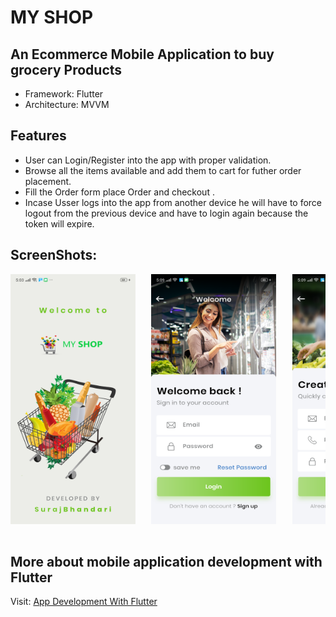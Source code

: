 # MY SHOP

## An Ecommerce Mobile Application to buy grocery Products

- Framework: Flutter
- Architecture: MVVM



## Features

- User can Login/Register into the app  with proper validation.
- Browse all the items available and add them to cart for futher order placement.
- Fill the Order form  place Order and checkout .
- Incase Usser logs into the app from another device he will have to force logout from the previous device and have to login again  because the token will expire.

## ScreenShots:


<pre>
<img src="https://github.com/surajbhandari1/my_shop/blob/master/Screenshots/Screenshot_2022-05-10-17-03-57-96_33cf124f4747fb6d2e1184a86dae31d0.png?raw=true"  width="200" height="400">   <img src="https://github.com/surajbhandari1/my_shop/blob/master/Screenshots/Screenshot_2022-05-10-17-09-38-19_33cf124f4747fb6d2e1184a86dae31d0.png?raw=true"  width="200" height="400">   <img src="https://github.com/surajbhandari1/my_shop/blob/master/Screenshots/Screenshot_2022-05-10-17-09-42-10_33cf124f4747fb6d2e1184a86dae31d0.png?raw=true"  width="200" height="400">   <img src="https://github.com/surajbhandari1/my_shop/blob/master/Screenshots/Screenshot_2022-05-10-17-10-40-13_33cf124f4747fb6d2e1184a86dae31d0.png?raw=true"  width="200" height="400">   <img src="https://github.com/surajbhandari1/my_shop/blob/master/Screenshots/Screenshot_2022-05-10-17-10-45-98_33cf124f4747fb6d2e1184a86dae31d0.png?raw=true"  width="200" height="400">   <img src="https://github.com/surajbhandari1/my_shop/blob/master/Screenshots/Screenshot_2022-05-10-17-10-58-30_33cf124f4747fb6d2e1184a86dae31d0.png?raw=true"  width="200" height="400">   <img src="https://github.com/surajbhandari1/my_shop/blob/master/Screenshots/Screenshot_2022-05-10-17-12-14-40_33cf124f4747fb6d2e1184a86dae31d0.png?raw=true"  width="200" height="400">   <img src="https://github.com/surajbhandari1/my_shop/blob/master/Screenshots/Screenshot_2022-05-10-17-12-17-73_33cf124f4747fb6d2e1184a86dae31d0.png?raw=true"  width="200" height="400">   <img src="https://github.com/surajbhandari1/my_shop/blob/master/Screenshots/Screenshot_2022-05-10-17-12-38-22_33cf124f4747fb6d2e1184a86dae31d0.png?raw=true"  width="200" height="400">

</pre>



## More about mobile application development with Flutter
Visit: [App Development With Flutter](https://www.bhandari-suraj.com.np/)


